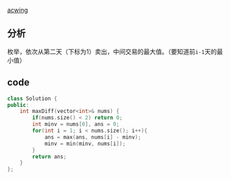 [acwing](https://www.acwing.com/problem/content/79/)
## 分析
枚举，依次从第二天（下标为1）卖出，中间交易的最大值。（要知道前`i-1`天的最小值）
## code
```c++
class Solution {
public:
    int maxDiff(vector<int>& nums) {
        if(nums.size() < 2) return 0;
        int minv = nums[0], ans = 0;
        for(int i = 1; i < nums.size(); i++){
            ans = max(ans, nums[i] - minv);
            minv = min(minv, nums[i]);
        }
        return ans;
    }
};
```